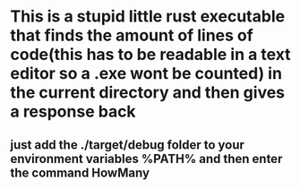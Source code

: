 # This is a stupid little rust executable that finds the amount of lines of code(this has to be readable in a text editor so a .exe wont be counted) in the current directory and then gives a response back
## just add the ./target/debug folder to your environment variables %PATH% and then enter the command HowMany
